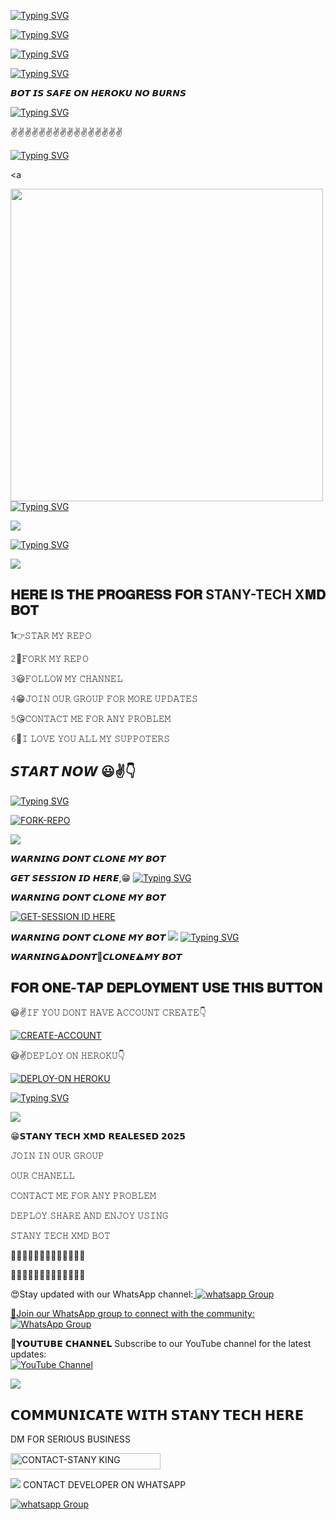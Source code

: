    


[![Typing SVG](https://readme-typing-svg.herokuapp.com?font=Rockstar-ExtraBold&size=85&pause=100000000&color=FFFF00&lines=true&vCenter=true&width=815&height=100&lines=𝐒𝐓𝐀𝐍𝐘-𝐓𝐄𝐂𝐇+𝐗𝐌𝐃+𝐁𝐎𝐓+2025)](https://git.io/typing-svg) 
  








[![Typing SVG](https://readme-typing-svg.demolab.com?font=Fira+Code&pause=1000&color=00FF00&background=2F2EFF00&center=true&width=435&lines=%F0%9D%97%A6%F0%9D%97%A7%F0%9D%97%94%F0%9D%97%A5+%F0%9D%97%A7%F0%9D%97%9B%F0%9D%97%98+%F0%9D%97%A5%F0%9D%97%98%F0%9D%97%A3%F0%9D%97%A2%F0%9F%98%83;%F0%9D%97%97%F0%9D%97%98%F0%9D%97%A3%F0%9D%97%9F%F0%9D%97%A2%F0%9D%97%AC+%F0%9D%97%94%F0%9D%97%A1%F0%9D%97%97+%F0%9D%97%9E%F0%9D%97%98%F0%9D%97%98%F0%9D%97%A3+%F0%9D%97%A8%F0%9D%97%A6%F0%9D%97%9C%F0%9D%97%A1%F0%9D%97%9A%F0%9F%98%81;%F0%9D%97%A6%F0%9D%97%A7%F0%9D%97%94%F0%9D%97%A1%F0%9D%97%AC-%F0%9D%97%A7%F0%9D%97%98%F0%9D%97%96%F0%9D%97%9B-%F0%9D%97%AB%F0%9D%97%A0%F0%9D%97%97%F0%9F%98%83%E2%9C%8C%EF%B8%8F;%F0%9D%97%97%F0%9D%97%98%F0%9D%97%A9%F0%9D%97%98%F0%9D%97%9F%F0%9D%97%A2%F0%9D%97%A3%F0%9D%97%98%F0%9D%97%97+%F0%9D%97%95%F0%9D%97%AC;%C2%A9%F0%9D%9A%82%F0%9D%9A%83%F0%9D%99%B0%F0%9D%99%BD%F0%9D%99%BB%F0%9D%99%B4%F0%9D%9A%88%E2%84%A2%F0%9F%98%83%E2%9C%8C%EF%B8%8F;%F0%9D%9A%82%F0%9D%99%BE%F0%9D%99%BD+%F0%9D%99%BE%F0%9D%99%B5+%F0%9D%9A%88%F0%9D%99%B4%F0%9D%9A%82%F0%9D%9A%82%F0%9D%99%B4%F0%9D%9A%81-%F0%9D%9A%83%F0%9D%99%B4%F0%9D%99%B2%F0%9D%99%B7%F0%9F%A4%A0)](https://git.io/typing-svg)

[![Typing SVG](https://readme-typing-svg.herokuapp.com?font=Rockstar-ExtraBold&size=50&pause=100000000&color=FFFF00&lines=true&vCenter=true&width=815&height=100&lines=ON+AIR+𝟮𝟬𝟮𝟱+©STANLEY😃✌️)](https://git.io/typing-svg) 



<a
   src="https://i.imgur.com/dBaSKWF.gif" height="90" width="100%">



[![Typing SVG](https://readme-typing-svg.herokuapp.com?font=Rockstar-ExtraBold&size=50&pause=10000000&color=FF0000&lines=true&vCenter=true&width=815&height=100&lines=STANY-TECH-XMD+🇹🇿+𝟮𝟬𝟮𝟱)](https://git.io/typing-svg)  

𝘽𝙊𝙏 𝙄𝙎 𝙎𝘼𝙁𝙀 𝙊𝙉 𝙃𝙀𝙍𝙊𝙆𝙐 𝙉𝙊 𝘽𝙐𝙍𝙉𝙎


[![Typing SVG](https://readme-typing-svg.herokuapp.com?font=Rockstar-ExtraBold&size=50&pause=2000&color=FFFF00&lines=true&vCenter=true&width=815&height=100&lines=DEVELOPER-STANLEY+🇹🇿+𝟮𝟬𝟮𝟱)](https://git.io/typing-svg) 


✌️✌️✌️✌️✌️✌️✌️✌️✌️✌️✌️✌️✌️✌️✌️✌️



[![Typing SVG](https://readme-typing-svg.herokuapp.com?font=Rockstar-ExtraBold&size=50&pause=4800color=RRGGBB&lines=true&vCenter=true&width=815&height=100&lines=DEVELOPER-STANLEY+🇹🇿+𝟮𝟬𝟮𝟱)](https://git.io/typing-svg) 

 <a 

<p align="centre"><img src="https://files.catbox.moe/c4svxo.jpg" width="500" heigh

[![Typing SVG](https://readme-typing-svg.herokuapp.com?font=Rockstar-ExtraBold&size=50&pause=4000&color=00FF00&lines=true&vCenter=true&width=815&height=100&lines=𝗦𝗧𝗔𝗡𝗬-𝗧𝗘𝗖𝗛+𝗫𝐌𝐃+✌️+𝟮𝟬𝟮𝟱)](https://git.io/typing-svg) 

<a><img src='https://i.imgur.com/LyHic3i.gif'/></a>

[![Typing SVG](https://readme-typing-svg.herokuapp.com?font=Rockstar-ExtraBold&size=50&pause=4000&color=RRGGBB&lines=true&vCenter=true&width=815&height=100&lines=DEVELOPER-STANLEY+🇹🇿+𝟮𝟬𝟮𝟱)](https://git.io/typing-svg) 

<a><img src='https://i.imgur.com/LyHic3i.gif'/></a>

## 𝐇𝐄𝐑𝐄 𝐈𝐒 𝐓𝐇𝐄 𝐏𝐑𝐎𝐆𝐑𝐄𝐒𝐒 𝐅𝐎𝐑 STANY-TECH X𝐌𝐃 𝐁𝐎𝐓 

1👉𝚂𝚃𝙰𝚁 𝙼𝚈 𝚁𝙴𝙿𝙾

𝟸🌝𝙵𝙾𝚁𝙺 𝙼𝚈 𝚁𝙴𝙿𝙾

𝟹😃𝙵𝙾𝙻𝙻𝙾𝚆 𝙼𝚈 𝙲𝙷𝙰𝙽𝙽𝙴𝙻

𝟺😁𝙹𝙾𝙸𝙽 𝙾𝚄𝚁 𝙶𝚁𝙾𝚄𝙿 𝙵𝙾𝚁 𝙼𝙾𝚁𝙴 𝚄𝙿𝙳𝙰𝚃𝙴𝚂

𝟻😘𝙲𝙾𝙽𝚃𝙰𝙲𝚃 𝙼𝙴 𝙵𝙾𝚁 𝙰𝙽𝚈 𝙿𝚁𝙾𝙱𝙻𝙴𝙼

𝟼🙏𝙸 𝙻𝙾𝚅𝙴 𝚈𝙾𝚄 𝙰𝙻𝙻 𝙼𝚈 𝚂𝚄𝙿𝙿𝙾𝚃𝙴𝚁𝚂


## 𝙎𝙏𝘼𝙍𝙏 𝙉𝙊𝙒 😃✌️👇

  
[![Typing SVG](https://readme-typing-svg.herokuapp.com?font=Rockstar-ExtraBold&color=green&lines=𝗙𝗢𝗥𝗞+𝗔𝗡𝗗+𝗦𝗧𝗔𝗥+𝗥𝗘𝗣𝗢)](https://git.io/typing-svg)
 

  
   
   <a href="https://github.com/Stanking11/STANY-TECH-XMD/fork"><img title="FORK-REPO" src="https://img.shields.io/badge/FORK-REPO-h?color=blue&style=for-the-badge&logo=github"/></a></p>


<a><img src='https://i.imgur.com/LyHic3i.gif'/></a>

𝙒𝘼𝙍𝙉𝙄𝙉𝙂 𝘿𝙊𝙉𝙏 𝘾𝙇𝙊𝙉𝙀 𝙈𝙔 𝘽𝙊𝙏


 𝙂𝙀𝙏 𝙎𝙀𝙎𝙎𝙄𝙊𝙉 𝙄𝘿 𝙃𝙀𝙍𝙀,😁
[![Typing SVG](https://readme-typing-svg.herokuapp.com?font=Rockstar-ExtraBold&color=red&lines=𝗦𝗘𝗦𝗦𝗜𝗢𝗡+𝗜𝗗+𝗦𝗜𝗧𝗘+𝗜𝗦+𝗛𝗘𝗥𝗘)](https://git.io/typing-svg)
 
𝙒𝘼𝙍𝙉𝙄𝙉𝙂 𝘿𝙊𝙉𝙏 𝘾𝙇𝙊𝙉𝙀 𝙈𝙔 𝘽𝙊𝙏

  <a href="https://enzo-md-sessions-generator-2.onrender.com/pair/"><img title="GET-SESSION ID HERE" src="https://img.shields.io/badge/GET-SESSION ID HERE-h?color=blue&style=for-the-badge&logo=java"/></a></p>

𝙒𝘼𝙍𝙉𝙄𝙉𝙂 𝘿𝙊𝙉𝙏 𝘾𝙇𝙊𝙉𝙀 𝙈𝙔 𝘽𝙊𝙏
    <a><img src='https://i.imgur.com/LyHic3i.gif'/></a>
[![Typing SVG](https://readme-typing-svg.herokuapp.com?font=Rockstar-ExtraBold&color=red&lines=𝐃𝐄𝐏𝐋𝐎𝐘+𝐎𝐍+𝐇𝐄𝐑𝐎𝐊𝐔)](https://git.io/typing-svg)


 𝙒𝘼𝙍𝙉𝙄𝙉𝙂⚠️𝘿𝙊𝙉𝙏🚫𝘾𝙇𝙊𝙉𝙀⚠️𝙈𝙔 𝘽𝙊𝙏

 
## 𝐅𝐎𝐑 𝐎𝐍𝐄-𝐓𝐀𝐏 𝐃𝐄𝐏𝐋𝐎𝐘𝐌𝐄𝐍𝐓 𝐔𝐒𝐄 𝐓𝐇𝐈𝐒 𝐁𝐔𝐓𝐓𝐎𝐍

 😃✌️𝙸𝙵 𝚈𝙾𝚄 𝙳𝙾𝙽𝚃 𝙷𝙰𝚅𝙴 𝙰𝙲𝙲𝙾𝚄𝙽𝚃 𝙲𝚁𝙴𝙰𝚃𝙴👇
   

   <a href="https://signup.heroku.com/"><img title="CREATE-ACCOUNT" src="https://img.shields.io/badge/CREATE-ACCOUNT-h?color=purple&style=for-the-badge&logo=heroku"/></a></p>

😃✌️𝙳𝙴𝙿𝙻𝙾𝚈 𝙾𝙽 𝙷𝙴𝚁𝙾𝙺𝚄👇

<a href="https://dashboard.heroku.com/new?template=https://github.com/Stanking11/STANY-TECH-XMD"><img title="DEPLOY-ON HEROKU" src="https://img.shields.io/badge/DEPLOY-ON HEROKU-h?color=purple&style=for-the-badge&logo=heroku"/></a>
 
 [![Typing SVG](https://readme-typing-svg.herokuapp.com?font=Rockstar-ExtraBold&size=30&pause=800&color=0000FF&center=true&vCenter=true&width=815&height=60&lines=▭+▬+▭+▬+▭+▬+▭+▬+▭+▬+▭)](https://git.io/typing-svg) 

<a><img src='https://i.imgur.com/LyHic3i.gif'/></a>

😁𝗦𝗧𝗔𝗡𝗬 𝗧𝗘𝗖𝗛 𝗫𝗠𝗗 𝗥𝗘𝗔𝗟𝗘𝗦𝗘𝗗 𝟮𝟬𝟮𝟱

𝙹𝙾𝙸𝙽 𝙸𝙽 𝙾𝚄𝚁 𝙶𝚁𝙾𝚄𝙿

𝙾𝚄𝚁 𝙲𝙷𝙰𝙽𝙴𝙻𝙻

𝙲𝙾𝙽𝚃𝙰𝙲𝚃 𝙼𝙴 𝙵𝙾𝚁 𝙰𝙽𝚈 𝙿𝚁𝙾𝙱𝙻𝙴𝙼

𝙳𝙴𝙿𝙻𝙾𝚈 𝚂𝙷𝙰𝚁𝙴 𝙰𝙽𝙳 𝙴𝙽𝙹𝙾𝚈 𝚄𝚂𝙸𝙽𝙶

𝚂𝚃𝙰𝙽𝚈 𝚃𝙴𝙲𝙷 𝚇𝙼𝙳 𝙱𝙾𝚃

🚙🚙🚙🚙🚙🚙🚙🚙🚙🚙🚙🚙🚙

🚗🚗🚗🚗🚗🚗🚗🚗🚗🚗🚗🚗🚗

😍Stay updated with our WhatsApp channel:<A href="https://whatsapp.com/channel/0029VaxKouY7tkj8NiPg0t45" target="_blank">
    <img alt="whatsapp Group" src="https://img.shields.io/badge/ STANY-TECH CHANNEL -25D366?style=for-the-badge&logo=whatsapp&logoColor=white" />

🫴Join our WhatsApp group to connect with the community:  
[![WhatsApp Group](https://img.shields.io/badge/Join%20WhatsApp-Group-green+yellow?style=for-the-badge)](chat.whatsapp.com/FDPHwoJOH56BuNF5pWKXWo)  

💪𝗬𝗢𝗨𝗧𝗨𝗕𝗘 𝗖𝗛𝗔𝗡𝗡𝗘𝗟 
Subscribe to our YouTube channel for the latest updates:  
[![YouTube Channel](https://img.shields.io/badge/YouTube-Subscribe-red?style=for-the-badge)](https://youtube.com/@stanleytechnology?si=jQO3LPtvE92aw4fi)

<a><img src='https://i.imgur.com/LyHic3i.gif'/></a>

## 𝗖𝗢𝗠𝗠𝗨𝗡𝗜𝗖𝗔𝗧𝗘 𝗪𝗜𝗧𝗛 𝗦𝗧𝗔𝗡𝗬 𝗧𝗘𝗖𝗛 𝗛𝗘𝗥𝗘
  DM FOR SERIOUS BUSINESS

   <a href="https://wa.link/0jgic1"><img title="CONTACT-STANY KING" src="https://img.shields.io/badge/CONTACT-𝗦𝗧𝗔𝗡𝗬 𝗞𝗜𝗡𝗚-H? color=yellow+green&style=for-the-badge&logo=audi" width="240" height="25.25"/></a></p>

<a><img src='https://i.imgur.com/LyHic3i.gif'/></a>
CONTACT DEVELOPER ON WHATSAPP 

<a href="https://wa.link/m6nj8d" target="_blank">
    <img alt="whatsapp Group" src="https://img.shields.io/badge/STANY TECH contact -25D366?style=for-the-badge&logo=whatsapp&logoColor=white" />

